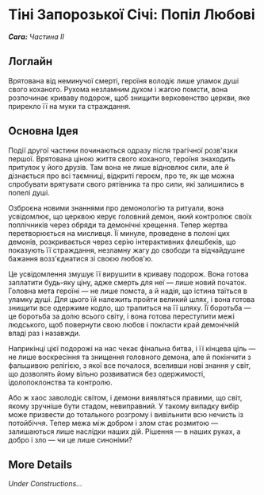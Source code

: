 # Тіні Запорозької Січі: Попіл Любові

***Сага:** Частина ІI*

## Логлайн

Врятована від неминучої смерті, героїня володіє лише уламок душі свого коханого. Рухома незламним духом і жагою помсти, вона розпочинає криваву подорож, щоб знищити верховенство церкви, яке прирекло її на муки та страждання.

## Основна Ідея

Події другої частини починаються одразу після трагічної розв'язки першої. Врятована ціною життя свого коханого, героїня знаходить притулок у його друзів. Там вона не лише відновлює сили, але й дізнається про всі таємниці, відкриті героєм, про те, як ще можна спробувати врятувати свого рятівника та про сили, які залишились в попелі душі.

Озброєна новими знаннями про демонологію та ритуали, вона усвідомлює, що церквою керує головний демон, який контролює своїх поплічників через обряди та демонічні хрещення. Тепер жертва перетворюється на мисливця. Її минуле, проведене в полоні цих демонів, розкривається через серію інтерактивних флешбеків, що показують її страждання, незламну жагу до свободи та відчайдушне бажання возз'єднатися зі своєю любов'ю.

Це усвідомлення змушує її вирушити в криваву подорож. Вона готова заплатити будь-яку ціну, адже смерть для неї — лише новий початок. Головна мета героїні — не лише помста, а й надія, що істина таїться в уламку душі. Для цього їй належить пройти великий шлях, і вона готова знищити все одержиме кодло, що трапиться на її шляху. Її боротьба — це боротьба за долю всього світу, і вона готова переступити межі людського, щоб повернути свою любов і покласти край демонічній владі раз і назавжди.

Наприкінці цієї подорожі на нас чекає фінальна битва, і її кінцева ціль — не лише воскресіння та знищення головного демона, але й покінчити з фальшивою релігією, з якої все почалося, вселивши нові знання у світ, що дозволять йому вільно розвиватися без одержимості, ідолопоклонства та контролю.

Або ж хаос заволодіє світом, і демони виявляться правими, що світ, якому зручніше бути стадом, невиправний. У такому випадку вибір може призвести до тотального розгрому і вивільнити всю нечисть із потойбіччя. Тепер межа між добром і злом стає розмитою — залишаються лише наслідки наших дій. Рішення — в наших руках, а добро і зло — чи це лише синоніми?

## More Details

*Under Constructions…*